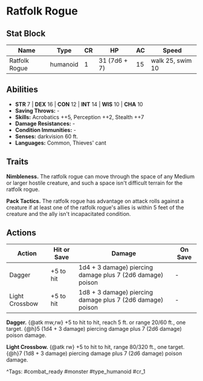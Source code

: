 # Ratfolk Rogue

## Stat Block

| Name | Type | CR | HP | AC | Speed |
|------|------|----|----|----|-------|
| Ratfolk Rogue | humanoid | 1 | 31 (7d6 + 7) | 15 | walk 25, swim 10 |

## Abilities

- **STR** 7 | **DEX** 16 | **CON** 12 | **INT** 14 | **WIS** 10 | **CHA** 10
- **Saving Throws:** -  
- **Skills:** Acrobatics ++5, Perception ++2, Stealth ++7  
- **Damage Resistances:** -  
- **Condition Immunities:** -  
- **Senses:** darkvision 60 ft.  
- **Languages:** Common, Thieves' cant

## Traits

**Nimbleness.** The ratfolk rogue can move through the space of any Medium or larger hostile creature, and such a space isn't difficult terrain for the ratfolk rogue.

**Pack Tactics.** The ratfolk rogue has advantage on attack rolls against a creature if at least one of the ratfolk rogue's allies is within 5 feet of the creature and the ally isn't incapacitated condition.


## Actions

| Action | Hit or Save | Damage | On Save |
|--------|--------------|--------|----------|
| Dagger | +5 to hit | 1d4 + 3 damage) piercing damage plus 7 (2d6 damage) poison | - |
| Light Crossbow | +5 to hit | 1d8 + 3 damage) piercing damage plus 7 (2d6 damage) poison | - |

**Dagger.** {@atk mw,rw} +5 to hit to hit, reach 5 ft. or range 20/60 ft., one target. {@h}5 (1d4 + 3 damage) piercing damage plus 7 (2d6 damage) poison damage.

**Light Crossbow.** {@atk rw} +5 to hit to hit, range 80/320 ft., one target. {@h}7 (1d8 + 3 damage) piercing damage plus 7 (2d6 damage) poison damage.


^Tags: #combat_ready #monster #type_humanoid #cr_1